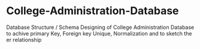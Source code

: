 # College-Administration-Database
Database Structure / Schema Designing of College Administration Database to achive primary Key, Foreign key Unique, Normalization and to sketch the er relationship
